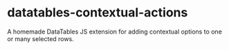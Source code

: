 # datatables-contextual-actions
A homemade DataTables JS extension for adding contextual options to one or many selected rows.
